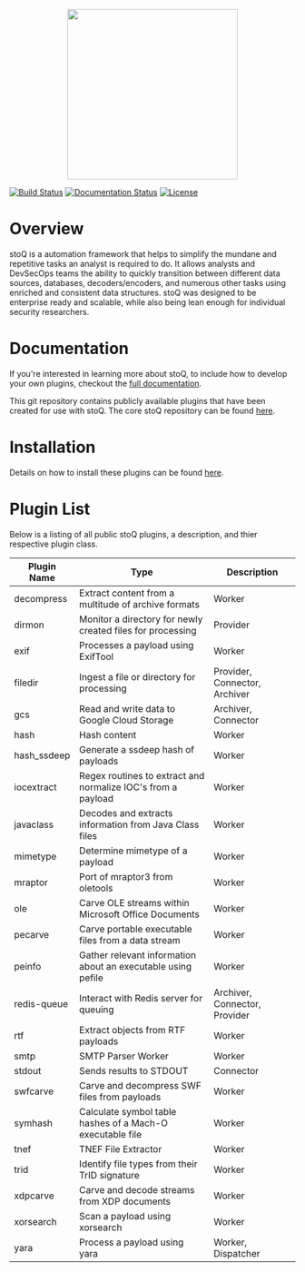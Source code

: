 <p align="center">
<img src="http://stoq.punchcyber.com/i/stoq.png" width="300"><br />
</p>

[![Build Status](https://travis-ci.org/PUNCH-Cyber/stoq-plugins-public.svg?branch=v2)](https://travis-ci.org/PUNCH-Cyber/stoq-plugins-public)
[![Documentation Status](https://readthedocs.org/projects/stoq-framework/badge/?version=v2)](https://stoq-framework.readthedocs.io/en/v2/)
[![License](https://img.shields.io/pypi/l/stoq-framework.svg)](https://pypi.org/project/stoq-framework/)

# Overview

stoQ is a automation framework that helps to simplify the mundane and repetitive
tasks an analyst is required to do. It allows analysts and DevSecOps teams the
ability to quickly transition between different data sources, databases,
decoders/encoders, and numerous other tasks using enriched and consistent data
structures. stoQ was designed to be enterprise ready and scalable, while also being
lean enough for individual security researchers.

# Documentation

If you're interested in learning more about stoQ, to include how to develop your
own plugins, checkout the [full documentation](https://stoq-framework.readthedocs.io/).

This git repository contains publicly available plugins that have been created
for use with stoQ. The core stoQ repository can be found [here](https://github.com/PUNCH-Cyber/stoq).

# Installation

Details on how to install these plugins can be found [here](https://stoq-framework.readthedocs.io/en/latest/installation.html#installing-plugins).

# Plugin List

Below is a listing of all public stoQ plugins, a description, and thier respective plugin class.

| Plugin Name | Type                                                         | Description                   |
| ----------- | ------------------------------------------------------------ | ----------------------------- |
| decompress  | Extract content from a multitude of archive formats          | Worker                        |
| dirmon      | Monitor a directory for newly created files for processing   | Provider                      |
| exif        | Processes a payload using ExifTool                           | Worker                        |
| filedir     | Ingest a file or directory for processing                    | Provider, Connector, Archiver |
| gcs         | Read and write data to Google Cloud Storage                  | Archiver, Connector           |
| hash        | Hash content                                                 | Worker                        |
| hash_ssdeep | Generate a ssdeep hash of payloads                           | Worker                        |
| iocextract  | Regex routines to extract and normalize IOC's from a payload | Worker                        |
| javaclass   | Decodes and extracts information from Java Class files       | Worker                        |
| mimetype    | Determine mimetype of a payload                              | Worker                        |
| mraptor     | Port of mraptor3 from oletools                               | Worker                        |
| ole         | Carve OLE streams within Microsoft Office Documents          | Worker                        |
| pecarve     | Carve portable executable files from a data stream           | Worker                        |
| peinfo      | Gather relevant information about an executable using pefile | Worker                        |
| redis-queue | Interact with Redis server for queuing                       | Archiver, Connector, Provider |
| rtf         | Extract objects from RTF payloads                            | Worker                        |
| smtp        | SMTP Parser Worker                                           | Worker                        |
| stdout      | Sends results to STDOUT                                      | Connector                     |
| swfcarve    | Carve and decompress SWF files from payloads                 | Worker                        |
| symhash     | Calculate symbol table hashes of a Mach-O executable file    | Worker                        |
| tnef        | TNEF File Extractor                                          | Worker                        |
| trid        | Identify file types from their TrID signature                | Worker                        |
| xdpcarve    | Carve and decode streams from XDP documents                  | Worker                        |
| xorsearch   | Scan a payload using xorsearch                               | Worker                        |
| yara        | Process a payload using yara                                 | Worker, Dispatcher            |

